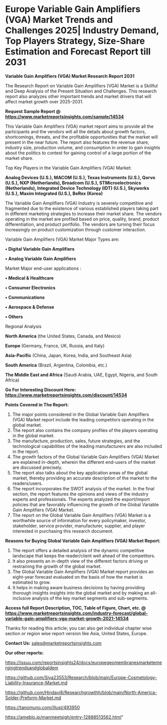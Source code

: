  # Europe Variable Gain Amplifiers (VGA) Market Trends and Challenges 2025| Industry Demand, Top Players Strategy, Size-Share Estimation and Forecast Report till 2031

<strong>Variable Gain Amplifiers (VGA) Market Research Report 2031</strong>

The Research Report on Variable Gain Amplifiers (VGA) Market is a Skillful and Deep Analysis of the Present Situation and Challenges. This research report also analyzes other important trends and market drivers that will affect market growth over 2025-2031.

<strong>Request Sample Report @ <a href=https://www.marketreportsinsights.com/sample/14534>https://www.marketreportsinsights.com/sample/14534</a></strong>

This Variable Gain Amplifiers (VGA) market report aims to provide all the participants and the vendors will all the details about growth factors, shortcomings, threats, and the profitable opportunities that the market will present in the near future. The report also features the revenue share, industry size, production volume, and consumption in order to gain insights about the politics to contest for gaining control of a large portion of the market share.

Top Key Players in the Variable Gain Amplifiers (VGA) Market:

<strong>Analog Devices (U.S.), MACOM (U.S.), Texas Instruments (U.S.), Qorvo (U.S.), NXP (Netherlands), Broadcom (U.S.), STMicroelectronics (Netherlands), Integrated Device Technology (IDT) (U.S.), Skyworks (U.S.), Maxim Integrated (U.S.), BeRex (Korea)</strong>

The Variable Gain Amplifiers (VGA) Industry is severely competitive and fragmented due to the existence of various established players taking part in different marketing strategies to increase their market share. The vendors operating in the market are profiled based on price, quality, brand, product differentiation, and product portfolio. The vendors are turning their focus increasingly on product customization through customer interaction.

Variable Gain Amplifiers (VGA) Market Major Types are:

<strong>• Digital Variable Gain Amplifiers

• Analog Variable Gain Amplifiers</strong>

Market Major end-user applications :

<strong>• Medical & Healthcare

• Consumer Electronics

• Communications

• Aerospace & Defense

• Others</strong>

Regional Analysis

</u><strong><b>North America</b></strong> (the United States, Canada, and Mexico)

<strong><b>Europe </b></strong>(Germany, France, UK, Russia, and Italy)

<strong><b>Asia-Pacific</b></strong> (China, Japan, Korea, India, and Southeast Asia)

<strong><b>South America</b></strong> (Brazil, Argentina, Colombia, etc.)

<strong><b>The Middle East and Africa</b></strong> (Saudi Arabia, UAE, Egypt, Nigeria, and South Africa)

<strong>Go For Interesting Discount Here: <a href=https://www.marketreportsinsights.com/discount/14534>https://www.marketreportsinsights.com/discount/14534</a></strong>

<strong>Points Covered in The Report:</strong>
<ol>
  <li>The major points considered in the Global Variable Gain Amplifiers (VGA) Market report include the leading competitors operating in the global market.</li>
  <li>The report also contains the company profiles of the players operating in the global market.</li>
  <li>The manufacture, production, sales, future strategies, and the technological capabilities of the leading manufacturers are also included in the report.</li>
  <li>The growth factors of the Global Variable Gain Amplifiers (VGA) Market are explained in-depth, wherein the different end-users of the market are discussed precisely.</li>
  <li>The report also talks about the key application areas of the global market, thereby providing an accurate description of the market to the readers/users.</li>
  <li>The report incorporates the SWOT analysis of the market. In the final section, the report features the opinions and views of the industry experts and professionals. The experts analyzed the export/import policies that are favorably influencing the growth of the Global Variable Gain Amplifiers (VGA) Market.</li>
  <li>The report on the Global Variable Gain Amplifiers (VGA) Market is a worthwhile source of information for every policymaker, investor, stakeholder, service provider, manufacturer, supplier, and player interested in purchasing this research document.</li>
</ol>
<strong>Reasons for Buying Global Variable Gain Amplifiers (VGA) Market Report:</strong>

<ol>
  <li>The report offers a detailed analysis of the dynamic competitive landscape that keeps the reader/client well ahead of the competitors.</li>
  <li>It also presents an in-depth view of the different factors driving or restraining the growth of the global market.</li>
  <li>The Global Variable Gain Amplifiers (VGA) Market report provides an eight-year forecast evaluated on the basis of how the market is estimated to grow.</li>
  <li>It helps in making aware business decisions by having providing thorough insights insights into the global market and by making an all-inclusive analysis of the key market segments and sub-segments.</li>
</ol>
<strong>Access full Report Description, TOC, Table of Figure, Chart, etc. @ <a href=https://www.marketreportsinsights.com/industry-forecast/global-variable-gain-amplifiers-vga-market-growth-2021-14534>https://www.marketreportsinsights.com/industry-forecast/global-variable-gain-amplifiers-vga-market-growth-2021-14534</a></strong>


Thanks for reading this article; you can also get individual chapter wise section or region wise report version like Asia, United States, Europe.

<strong>Contact Us:</strong>
sales@marketreportsinsights.com

<strong>Our other reports:</strong>

<a href=https://issuu.com/reportsinsights24/docs/europegeomembranesmarketemergingtrendsandglobaldem>https://issuu.com/reportsinsights24/docs/europegeomembranesmarketemergingtrendsandglobaldem</a>

<a href=https://github.com/Siya23553/Research/blob/main/Europe-Cosmetology-Liability-Insurance-Market.md>https://github.com/Siya23553/Research/blob/main/Europe-Cosmetology-Liability-Insurance-Market.md</a>

<a href=https://github.com/Hindavi8/Researchgrowthh/blob/main/North-America-Solder-Preform-Market.md>https://github.com/Hindavi8/Researchgrowthh/blob/main/North-America-Solder-Preform-Market.md</a>

<a href=https://tanomuno.com/illust/493950>https://tanomuno.com/illust/493950</a>

<a href=https://ameblo.jp/manmeetsigh/entry-12888513562.html>https://ameblo.jp/manmeetsigh/entry-12888513562.html</a>"
